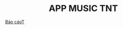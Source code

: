<h1 align="center">APP MUSIC TNT</h1>
<a align="left" href="https://github.com/duythuan281002/MusicAppTNT/blob/master/main.pdf">Báo cáoT</a>
